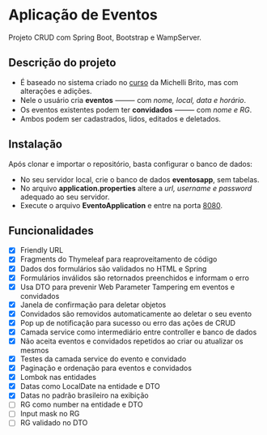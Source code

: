 # Aplicação de Eventos
Projeto CRUD com Spring Boot, Bootstrap e WampServer.

## Descrição do projeto
- É baseado no sistema criado no [curso](https://www.youtube.com/playlist?list=PL8iIphQOyG-DHLpEx1TPItqJamy08fs1D) da Michelli Brito, mas com alterações e adições.
- Nele o usuário cria **eventos** ⸻ com _nome, local, data e horário_.
- Os eventos existentes podem ter **convidados** ⸻ com _nome e RG_.
- Ambos podem ser cadastrados, lidos, editados e deletados.

## Instalação
Após clonar e importar o repositório, basta configurar o banco de dados:
- No seu servidor local, crie o banco de dados __eventosapp__, sem tabelas.
- No arquivo **application.properties** altere a _url, username e password_ adequado ao seu servidor.
- Execute o arquivo **EventoApplication** e entre na porta [8080](http://localhost:8080/).

## Funcionalidades
- [x] Friendly URL
- [x] Fragments do Thymeleaf para reaproveitamento de código
- [x] Dados dos formulários são validados no HTML e Spring
- [x] Formulários inválidos são retornados preenchidos e informam o erro
- [x] Usa DTO para prevenir Web Parameter Tampering em eventos e convidados
- [x] Janela de confirmação para deletar objetos
- [x] Convidados são removidos automaticamente ao deletar o seu evento
- [x] Pop up de notificação para sucesso ou erro das ações de CRUD
- [x] Camada service como intermediário entre controller e banco de dados
- [x] Não aceita eventos e convidados repetidos ao criar ou atualizar os mesmos
- [x] Testes da camada service do evento e convidado
- [x] Paginação e ordenação para eventos e convidados
- [x] Lombok nas entidades
- [x] Datas como LocalDate na entidade e DTO
- [x] Datas no padrão brasileiro na exibição
- [ ] RG como number na entidade e DTO
- [ ] Input mask no RG
- [ ] RG validado no DTO
